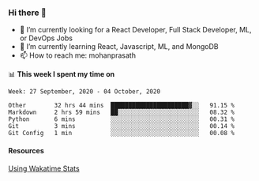 ### Hi there 👋

- 🔭 I’m currently looking for a React Developer, Full Stack Developer, ML, or DevOps Jobs
- 🌱 I’m currently learning React, Javascript, ML, and MongoDB
- 📫 How to reach me: mohanprasath

📊 **This week I spent my time on**
<!--START_SECTION:waka-->
```text
Week: 27 September, 2020 - 04 October, 2020

Other        32 hrs 44 mins  ██████████████████████▓░░   91.15 % 
Markdown     2 hrs 59 mins   ██░░░░░░░░░░░░░░░░░░░░░░░   08.32 % 
Python       6 mins          ░░░░░░░░░░░░░░░░░░░░░░░░░   00.31 % 
Git          3 mins          ░░░░░░░░░░░░░░░░░░░░░░░░░   00.14 % 
Git Config   1 min           ░░░░░░░░░░░░░░░░░░░░░░░░░   00.08 % 
```
<!--END_SECTION:waka-->

#### Resources
[Using Wakatime Stats](https://github.com/marketplace/actions/waka-readme)
